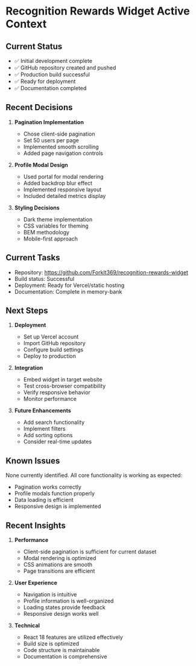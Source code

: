 # Recognition Rewards Widget Active Context

## Current Status
- ✅ Initial development complete
- ✅ GitHub repository created and pushed
- ✅ Production build successful
- ✅ Ready for deployment
- ✅ Documentation completed

## Recent Decisions
1. **Pagination Implementation**
   - Chose client-side pagination
   - Set 50 users per page
   - Implemented smooth scrolling
   - Added page navigation controls

2. **Profile Modal Design**
   - Used portal for modal rendering
   - Added backdrop blur effect
   - Implemented responsive layout
   - Included detailed metrics display

3. **Styling Decisions**
   - Dark theme implementation
   - CSS variables for theming
   - BEM methodology
   - Mobile-first approach

## Current Tasks
- Repository: https://github.com/ForkIt369/recognition-rewards-widget
- Build status: Successful
- Deployment: Ready for Vercel/static hosting
- Documentation: Complete in memory-bank

## Next Steps
1. **Deployment**
   - Set up Vercel account
   - Import GitHub repository
   - Configure build settings
   - Deploy to production

2. **Integration**
   - Embed widget in target website
   - Test cross-browser compatibility
   - Verify responsive behavior
   - Monitor performance

3. **Future Enhancements**
   - Add search functionality
   - Implement filters
   - Add sorting options
   - Consider real-time updates

## Known Issues
None currently identified. All core functionality is working as expected:
- Pagination works correctly
- Profile modals function properly
- Data loading is efficient
- Responsive design is implemented

## Recent Insights
1. **Performance**
   - Client-side pagination is sufficient for current dataset
   - Modal rendering is optimized
   - CSS animations are smooth
   - Page transitions are efficient

2. **User Experience**
   - Navigation is intuitive
   - Profile information is well-organized
   - Loading states provide feedback
   - Responsive design works well

3. **Technical**
   - React 18 features are utilized effectively
   - Build size is optimized
   - Code structure is maintainable
   - Documentation is comprehensive

